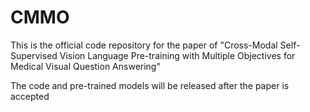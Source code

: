 # CMMO
This is the official code repository for the paper of "Cross-Modal Self-Supervised Vision Language Pre-training with Multiple Objectives for Medical Visual Question Answering"

The code and pre-trained models will be released after the paper is accepted
